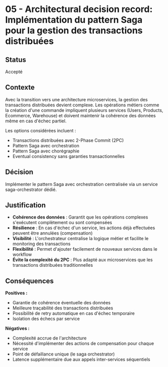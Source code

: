 # 05 - Architectural decision record: Implémentation du pattern Saga pour la gestion des transactions distribuées

## Status

Accepté

## Contexte

Avec la transition vers une architecture microservices, la gestion des transactions distribuées devient complexe. Les opérations métiers comme la création d'une commande impliquent plusieurs services (Users, Products, Ecommerce, Warehouse) et doivent maintenir la cohérence des données même en cas d'échec partiel.

Les options considérées incluent :
- Transactions distribuées avec 2-Phase Commit (2PC)
- Pattern Saga avec orchestration
- Pattern Saga avec chorégraphie
- Eventual consistency sans garanties transactionnelles

## Décision

Implémenter le pattern Saga avec orchestration centralisée via un service saga-orchestrator dédié.

## Justification

- **Cohérence des données** : Garantit que les opérations complexes s'exécutent complètement ou sont compensées
- **Résilience** : En cas d'échec d'un service, les actions déjà effectuées peuvent être annulées (compensation)
- **Visibilité** : L'orchestrateur centralise la logique métier et facilite le monitoring des transactions
- **Flexibilité** : Permet d'ajouter facilement de nouveaux services dans le workflow
- **Évite la complexité du 2PC** : Plus adapté aux microservices que les transactions distribuées traditionnelles

## Conséquences

**Positives :**
- Garantie de cohérence éventuelle des données
- Meilleure traçabilité des transactions distribuées
- Possibilité de retry automatique en cas d'échec temporaire
- Isolation des échecs par service

**Négatives :**
- Complexité accrue de l'architecture
- Nécessité d'implémenter des actions de compensation pour chaque service
- Point de défaillance unique (le saga orchestrator)
- Latence supplémentaire due aux appels inter-services séquentiels
